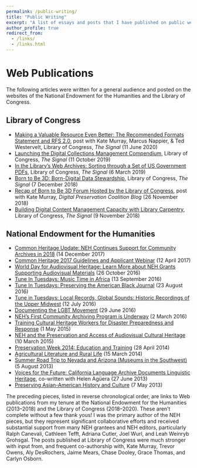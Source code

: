 ```yaml
---
permalink: /public-writing/
title: "Public Writing"
excerpt: "A list of essays and posts that I have published on public websites, including for the Library of Congress and the National Endowment for the Humanities."
author_profile: true
redirect_from:
  - /links/
  - /links.html
---
```


# Web Publications

The following articles were written for a general audience and posted
on the websites of the National Endowment for the Humanities and the
Library of Congress.

## Library of Congress

<ul>
<li><div itemscope="" itemtype="http://schema.org/Article"><span itemprop="url" content="https://blogs.loc.gov/thesignal/2020/06/rfs-2-0/"></span><a href="https://blogs.loc.gov/thesignal/2020/06/rfs-2-0/"><span itemprop="headline">Making a Valuable Resource Even Better: The Recommended Formats Statement and RFS 2.0</span></a>, post with <meta itemprop="author" content="Jesse Johnston, Kate Murray, Marcus Nappier, and Ted Westervelt" />Kate Murray, Marcus Nappier, &amp; Ted Westervelt, <meta itemprop="publisher" content="Library of Congress" />Library of Congress, <em>The Signal</em> (<meta itemprop="datePublished" content="2020-06-11">11 June 2020)</div></li>
<li><a href="https://blogs.loc.gov/thesignal/2019/10/launching-the-digital-collections-management-compendium/">Launching the Digital Collections Management Compendium</a>, Library of Congress, <em>The Signal</em> (11 October 2019)</li>
<li><a href="https://blogs.loc.gov/thesignal/2019/03/in-the-librarys-web-archives-sorting-through-a-set-of-us-government-pdfs/">In the Library&rsquo;s Web Archives: Sorting through a Set of US Government PDFs</a>, Library of Congress, <em>The Signal</em> (6 March 2019)</li>
<li><a href="https://blogs.loc.gov/thesignal/2018/12/born-to-be-3d-born-digital-data-stewardship/">Born to Be 3D: Born-Digital Data Stewardship</a>, Library of Congress, <em>The Signal</em> (7 December 2018)</li>
<li><div itemscope="" itemtype="http://schema.org/Article"><span itemprop="url" content="https://www.dpconline.org/blog/idpd/recap-of-born-to-be-3d-forum"><a href="https://www.dpconline.org/blog/idpd/recap-of-born-to-be-3d-forum"><span itemprop="headline">Recap of Born to Be 3D Forum Hosted by the Library of Congress</span></a>, post with <span itemprop="author" content="Jesse Johnston and Kate Murray">Kate Murray</span>, <em>Digital Preservation Coalition Blog</em><meta itemprop="publisher" itemtype="https://schema.org/Organization" content="Digital Preservation Coalition"/> (<meta itemprop="datePublished" content="2018-11-26">26 November 2018)</div></li>
<li><a href="https://blogs.loc.gov/thesignal/2018/11/library-carpentry/">Building Digital Content Management Capacity with Library Carpentry</a>, Library of Congress, <em>The Signal</em> (9 November 2018)</li>
</ul>

## National Endowment for the Humanities

<ul>
<!-- NEH list probably mostly complete except for, may be missing some in 2014 or 2015. -->
<li><a href="https://www.neh.gov/divisions/preservation/featured-project/new-common-heritage-projects-begin-in-2018">Common Heritage Update: NEH Continues Support for Community Archives in 2018</a> (14 December 2017)</li>
<li><a href="https://www.neh.gov/divisions/preservation/featured-project/common-heritage-2017-guidelines-and-applicant-webinar">Common Heritage 2017 Guidelines and Applicant Webinar</a> (12 April 2017)</li>
<li><a href="https://www.neh.gov/divisions/preservation/featured-project/world-day-audiovisual-heritage-2016">World Day for Audiovisual Heritage: Learn More about NEH Grants Supporting Audiovisual Materials</a> (26 October 2016)</li>
<li><a href="https://www.neh.gov/divisions/preservation/featured-project/tune-in-tuesdays-music-time-in-africa">Tune In Tuesdays: Music Time in Africa</a> (13 September 2016)</li>
<li><a href="https://www.neh.gov/divisions/preservation/featured-project/tune-in-tuesdays-preserving-the-american-black-journal">Tune In Tuesdays: Preserving the American Black Journal</a> (23 August 2016)</li>
<li><a href="https://www.neh.gov/divisions/preservation/featured-project/tune-in-tuesdays-local-records-global-sounds-historic-recordings-the-upper-midwest">Tune in Tuesdays: Local Records, Global Sounds: Historic Recordings of the Upper Midwest</a> (12 July 2016)</li>
<li><a href="https://www.neh.gov/divisions/preservation/featured-project/documenting-the-lgbt-movement">Documenting the LGBT Movement</a> (29 June 2016)</li>
<li><a href="https://www.neh.gov/divisions/preservation/featured-project/neh%E2%80%99s-first-community-archiving-program-underway">NEH’s First Community Archiving Program is Underway</a> (2 March 2016)</li>
<li><a href="https://www.neh.gov/divisions/preservation/featured-project/cultural-heritage-response-natural-disasters">Training Cultural Heritage Workers for Disaster Preparedness and Response</a> (1 May 2015)</li>
<li><a href="https://www.neh.gov/divisions/preservation/featured-project/neh-and-the-preservation-and-access-audiovisual-cultural-her">NEH and the Preservation and Access of Audiovisual Cultural Heritage</a> (10 March 2015)</li>
<li><a href="https://www.neh.gov/divisions/preservation/featured-project/preservation-week-2014-education-and-training">Preservation Week 2014: Education and Training</a> (28 April 2014)</li>
<li><a href="https://www.neh.gov/divisions/preservation/featured-project/agricultural-literature-and-rural-life">Agricultural Literature and Rural Life</a> (15 March 2014)</li>
<li><a href="http://www.neh.gov/divisions/preservation/featured-project/summer-road-trip-next-stop-the-great-basin-and-colorado">Summer Road Trip to Nevada and Arizona (Museums in the Southwest)</a> (5 August 2013)</li>
<li><a href="http://www.neh.gov/divisions/preservation/featured-project/voices-the-future">Voices for the Future: California Language Archive Documents Linguistic Heritage</a>, co-written with Helen Ag&#252;era (27 June 2013)</li>
<li><a href="http://www.neh.gov/divisions/preservation/featured-project/preserving-asian-american-history-and-culture">Preserving Asian-American History and Culture</a> (7 May 2013)</li>
</ul>

The preceding pieces, listed in reverse chronological order, are links
to Web publications from my tenure at the National Endowment for
the Humanities (2013&ndash;2018) and the Library of Congress (2018&ndash;2020).
These aren&rsquo;t complete without a few thank yous!
I was the primary author of the NEH pieces, but they represent significant
collaborative efforts and received substantial support from many NEH grantees
and NEH editors, particularly Ralph Canevali, Cathleen Tefft, Adriana Cutler,
Joel Wurl, and Leah Weinryb Grohsgal. The posts published at Library of Congress
were much stronger with input from, and frequent co-authorship with, Kate Murray,
Trevor Owens, Aly DesRochers, Jaime Mears, Chase Dooley, Grace Thomas, and Carlyn Osborn.